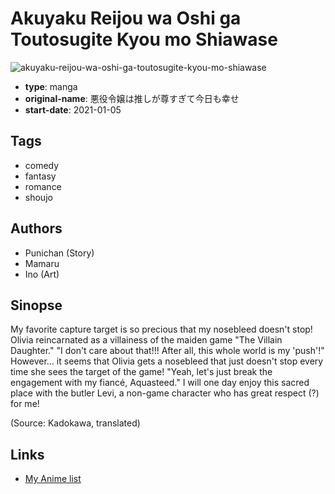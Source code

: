 # Akuyaku Reijou wa Oshi ga Toutosugite Kyou mo Shiawase

![akuyaku-reijou-wa-oshi-ga-toutosugite-kyou-mo-shiawase](https://cdn.myanimelist.net/images/manga/3/247267.jpg)

-   **type**: manga
-   **original-name**: 悪役令嬢は推しが尊すぎて今日も幸せ
-   **start-date**: 2021-01-05

## Tags

-   comedy
-   fantasy
-   romance
-   shoujo

## Authors

-   Punichan (Story)
-   Mamaru
-   Ino (Art)

## Sinopse

My favorite capture target is so precious that my nosebleed doesn't stop! Olivia reincarnated as a villainess of the maiden game "The Villain Daughter." "I don't care about that!!! After all, this whole world is my 'push'!" However... it seems that Olivia gets a nosebleed that just doesn't stop every time she sees the target of the game! "Yeah, let's just break the engagement with my fiancé, Aquasteed." I will one day enjoy this sacred place with the butler Levi, a non-game character who has great respect (?) for me!

(Source: Kadokawa, translated)

## Links

-   [My Anime list](https://myanimelist.net/manga/134976/Akuyaku_Reijou_wa_Oshi_ga_Toutosugite_Kyou_mo_Shiawase)
